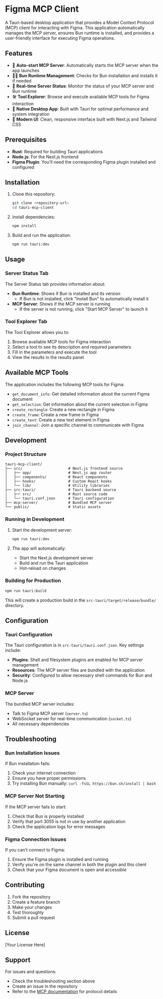 # Figma MCP Client

A Tauri-based desktop application that provides a Model Context Protocol (MCP) client for interacting with Figma. This application automatically manages the MCP server, ensures Bun runtime is installed, and provides a user-friendly interface for executing Figma operations.

## Features

- 🚀 **Auto-start MCP Server**: Automatically starts the MCP server when the app launches
- 🏃‍♂️ **Bun Runtime Management**: Checks for Bun installation and installs it if needed
- 🔌 **Real-time Server Status**: Monitor the status of your MCP server and Bun runtime
- 🛠️ **Tool Explorer**: Browse and execute available MCP tools for Figma interaction
- 📱 **Native Desktop App**: Built with Tauri for optimal performance and system integration
- 🎨 **Modern UI**: Clean, responsive interface built with Next.js and Tailwind CSS

## Prerequisites

- **Rust**: Required for building Tauri applications
- **Node.js**: For the Next.js frontend
- **Figma Plugin**: You'll need the corresponding Figma plugin installed and configured

## Installation

1. Clone this repository:
   ```bash
   git clone <repository-url>
   cd tauri-mcp-client
   ```

2. Install dependencies:
   ```bash
   npm install
   ```

3. Build and run the application:
   ```bash
   npm run tauri:dev
   ```

## Usage

### Server Status Tab

The Server Status tab provides information about:

- **Bun Runtime**: Shows if Bun is installed and its version
  - If Bun is not installed, click "Install Bun" to automatically install it
- **MCP Server**: Shows if the MCP server is running
  - If the server is not running, click "Start MCP Server" to launch it

### Tool Explorer Tab

The Tool Explorer allows you to:

1. Browse available MCP tools for Figma interaction
2. Select a tool to see its description and required parameters
3. Fill in the parameters and execute the tool
4. View the results in the results panel

## Available MCP Tools

The application includes the following MCP tools for Figma:

- `get_document_info`: Get detailed information about the current Figma document
- `get_selection`: Get information about the current selection in Figma
- `create_rectangle`: Create a new rectangle in Figma
- `create_frame`: Create a new frame in Figma
- `create_text`: Create a new text element in Figma
- `join_channel`: Join a specific channel to communicate with Figma

## Development

### Project Structure

```
tauri-mcp-client/
├── src/                     # Next.js frontend source
│   ├── app/                 # Next.js app router
│   ├── components/          # React components
│   ├── hooks/               # Custom React hooks
│   └── lib/                 # Utility libraries
├── src-tauri/               # Tauri backend source
│   ├── src/                 # Rust source code
│   └── tauri.conf.json      # Tauri configuration
├── mcp-server/              # Bundled MCP server
└── public/                  # Static assets
```

### Running in Development

1. Start the development server:
   ```bash
   npm run tauri:dev
   ```

2. The app will automatically:
   - Start the Next.js development server
   - Build and run the Tauri application
   - Hot-reload on changes

### Building for Production

```bash
npm run tauri:build
```

This will create a production build in the `src-tauri/target/release/bundle/` directory.

## Configuration

### Tauri Configuration

The Tauri configuration is in `src-tauri/tauri.conf.json`. Key settings include:

- **Plugins**: Shell and filesystem plugins are enabled for MCP server management
- **Resources**: The MCP server files are bundled with the application
- **Security**: Configured to allow necessary shell commands for Bun and Node.js

### MCP Server

The bundled MCP server includes:

- Talk to Figma MCP server (`server.ts`)
- WebSocket server for real-time communication (`socket.ts`)
- All necessary dependencies

## Troubleshooting

### Bun Installation Issues

If Bun installation fails:
1. Check your internet connection
2. Ensure you have proper permissions
3. Try installing Bun manually: `curl -fsSL https://bun.sh/install | bash`

### MCP Server Not Starting

If the MCP server fails to start:
1. Check that Bun is properly installed
2. Verify that port 3055 is not in use by another application
3. Check the application logs for error messages

### Figma Connection Issues

If you can't connect to Figma:
1. Ensure the Figma plugin is installed and running
2. Verify you're on the same channel in both the plugin and this client
3. Check that your Figma document is open and accessible

## Contributing

1. Fork the repository
2. Create a feature branch
3. Make your changes
4. Test thoroughly
5. Submit a pull request

## License

[Your License Here]

## Support

For issues and questions:
- Check the troubleshooting section above
- Create an issue in the repository
- Refer to the [MCP documentation](https://github.com/modelcontextprotocol) for protocol details